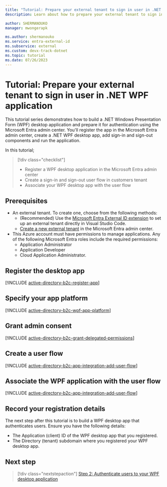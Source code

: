 ```yaml
---
title: "Tutorial: Prepare your external tenant to sign in user in .NET WPF application"
description: Learn about how to prepare your external tenant to sign in users to your .NET WPF application

author: SHERMANOUKO
manager: mwongerapk

ms.author: shermanouko
ms.service: entra-external-id
ms.subservice: external
ms.custom: devx-track-dotnet
ms.topic: tutorial
ms.date: 07/26/2023
---
```


# Tutorial: Prepare your external tenant to sign in user in .NET WPF application

This tutorial series demonstrates how to build a .NET Windows Presentation Form (WPF) desktop application and prepare it for authentication using the Microsoft Entra admin center. You'll register the app in the Microsoft Entra admin center, create a .NET WPF desktop app, add sign-in and sign-out components and run the application.

In this tutorial;

> [!div class="checklist"]
> - Register a WPF desktop application in the Microsoft Entra admin center
> - Create a sign-in and sign-out user flow in customers tenant
> - Associate your WPF desktop app with the user flow

## Prerequisites

- An external tenant. To create one, choose from the following methods:
  - (Recommended) Use the [Microsoft Entra External ID extension](https://aka.ms/ciamvscode/tutorials/marketplace) to set up an external tenant directly in Visual Studio Code.
  - [Create a new external tenant](how-to-create-external-tenant-portal.md) in the Microsoft Entra admin center.
- This Azure account must have permissions to manage applications. Any of the following Microsoft Entra roles include the required permissions:
  - Application Administrator
  - Application Developer
  - Cloud Application Administrator.

## Register the desktop app

[!INCLUDE [active-directory-b2c-register-app](./includes/register-app/register-client-app-common.md)]

## Specify your app platform

[!INCLUDE [active-directory-b2c-wpf-app-platform](./includes/register-app/add-platform-redirect-url-wpf.md)]

## Grant admin consent

[!INCLUDE [active-directory-b2c-grant-delegated-permissions](./includes/register-app/grant-api-permission-sign-in.md)]

## Create a user flow

[!INCLUDE [active-directory-b2c-app-integration-add-user-flow](./includes/configure-user-flow/create-sign-in-sign-out-user-flow.md)]

## Associate the WPF application with the user flow

[!INCLUDE [active-directory-b2c-app-integration-add-user-flow](./includes/configure-user-flow/add-app-user-flow.md)]

## Record your registration details

The next step after this tutorial is to build a WPF desktop app that authenticates users. Ensure you have the following details:

- The Application (client) ID of the WPF desktop app that you registered.
- The Directory (tenant) subdomain where you registered your WPF desktop app.

## Next step

> [!div class="nextstepaction"]
> [Step 2: Authenticate users to your WPF desktop application](./tutorial-desktop-wpf-dotnet-sign-in-build-app.md)
